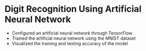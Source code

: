 # Digit Recognition Using Artificial Neural Network
- Configured an artificial neural network through TensorFlow
- Trained the artificial neural network using the MNIST dataset
- Visualized the training and testing accuracy of the model
